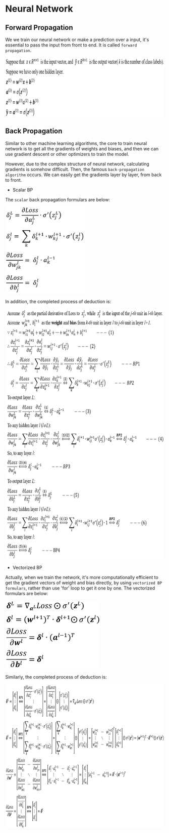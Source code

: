 # Neural Network

## Forward Propagation
We we train our neural network or make a prediction over a input, it's essential to pass the input from front to end. It is called `forward propagation`. 

<img width='920' height='188' src="https://github.com/Kobeyond/Codes-for-Machine-Learning/blob/master/Neural%20Network/data/forward_vectorized.png"/>



## Back Propagation
Similar to other machine learning algorithms, the core to train neural network is to get all the gradients of weights and biases, and then we can use gradient descent or other optimizers to train the model.

However, due to the complex structure of neural network, calculating gradients is somehow difficult. Then, the famous `back-propagation algorithm` occurs. We can easily get the gradients layer by layer, from back to front.

- Scalar BP

The `scalar` back propagation formulars are below:

<img width='250' height='274' src="https://github.com/Kobeyond/Codes-for-Machine-Learning/blob/master/Neural%20Network/data/scalar_bp.png"/>

In addition, the completed process of deduction is:

<img width='700' height='793' src="https://github.com/Kobeyond/Codes-for-Machine-Learning/blob/master/Neural%20Network/data/scalar_updated.png"/>

- Vectorized BP

Actually, when we train the network, it's more computationally efficient to get the gradient vectors of weight and bias directly, by using `vectorized BP formulars`, rather than use 'for' loop to get it one by one. The vectorized formulars are below:

<img width='300' height='216' src="https://github.com/Kobeyond/Codes-for-Machine-Learning/blob/master/Neural%20Network/data/vectorized_bp.png"/>


Similarly, the completed process of deduction is:

<img width='950' height='455' src="https://github.com/Kobeyond/Codes-for-Machine-Learning/blob/master/Neural%20Network/data/vectorized.png"/>

